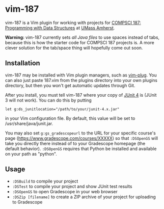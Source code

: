 vim-187
=======
vim-187 is a Vim plugin for working with projects for [COMPSCI 187: Programming with Data Structures](https://umass-cs-187.github.io/) at [UMass Amherst](https://www.umass.edu/).

**Warning:** vim-187 currently sets *all Java files* to use spaces instead of tabs, because this is how the starter code for COMPSCI 187 projects is. A more clever solution for the tab/space thing will hopefully come out soon.

Installation
------------
vim-187 may be installed with Vim plugin managers, such as [vim-plug](https://github.com/junegunn/vim-plug). You can also just paste 187.vim from the plugins directory into your own plugins directory, but then you won't get automatic updates through Git.

After you install, you must tell vim-187 where your copy of [JUnit 4](https://junit.org/junit4/) is (JUnit 3 will not work). You can do this by putting
```vim
let g:ds_junitlocation="/path/to/your/junit-4.x.jar"
```
in your Vim configuration file. By default, this value will be set to /usr/share/java/junit.jar.

You may also set `g:gs_gradescopeurl` to the URL for your specific course's page (https://www.gradescope.com/courses/XXXXX) so that `:DSOpenGS` will take you directly there instead of to your Gradescope homepage (the default behavior). `:DSOpenGS` requires that Python be installed and available on your path as "python".

Usage
-----
 * `:DSBuild` to compile your project
 * `:DSTest` to compile your project and show JUnit test results
 * `:DSOpenGS` to open Gradescope in your web browser
 * `:DSZip [filename]` to create a ZIP archive of your project for uploading to Gradescope
